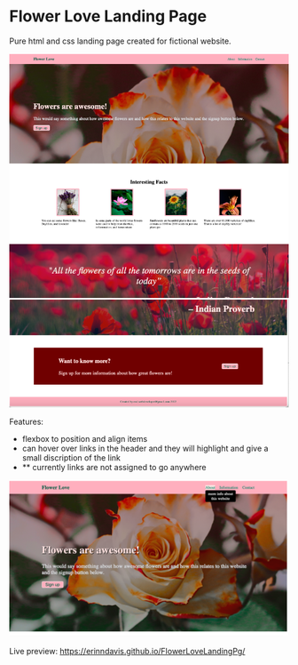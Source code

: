 # Flower Love Landing Page

Pure html and css landing page created for fictional website. 

<img src="Screen Shot 2022-01-23 at 12.13.21 PM.png"><img src="Screen Shot 2022-01-23 at 12.13.29 PM.png">

Features:
- flexbox to position and align items
- can hover over links in the header and they will highlight and give a small discription of the link
- ** currently links are not assigned to go anywhere

<img src="Screen Shot 2022-01-23 at 12.05.43 PM.png">

Live preview: https://erinndavis.github.io/FlowerLoveLandingPg/


